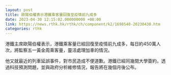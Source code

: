 ```yaml
---
layout: post
title: 歐陽伯權表示港鐵乘客量回復至疫情前九成多
date: 2023-04-30 12:15:02.000000000 +08:00
link: https://news.rthk.hk/rthk/ch/component/k2/1698540-20230430.htm
categories: rthk
---
```


港鐵主席歐陽伯權表示，港鐵乘客量已經回復至疫情前九成多，每日約450萬人次，將監察五一黃金周乘客量，靈活處理加車的情況。

他又就最近的列車延誤事件，對市民造成不便道歉。港鐵已經同幾間大學簽約，透過科技預測問題，並與政府分析維修情況，報告將在幾個月後公布。

